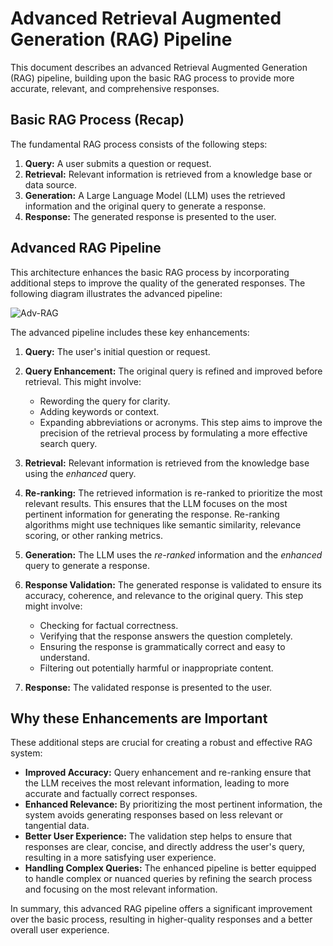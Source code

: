 # Advanced Retrieval Augmented Generation (RAG) Pipeline

This document describes an advanced Retrieval Augmented Generation (RAG) pipeline, building upon the basic RAG process to provide more accurate, relevant, and comprehensive responses.

## Basic RAG Process (Recap)

The fundamental RAG process consists of the following steps:

1.  **Query:** A user submits a question or request.
2.  **Retrieval:** Relevant information is retrieved from a knowledge base or data source.
3.  **Generation:** A Large Language Model (LLM) uses the retrieved information and the original query to generate a response.
4.  **Response:** The generated response is presented to the user.

## Advanced RAG Pipeline

This architecture enhances the basic RAG process by incorporating additional steps to improve the quality of the generated responses. The following diagram illustrates the advanced pipeline:

![Adv-RAG](https://github.com/user-attachments/assets/c69b0a19-00f5-4fd6-ab4f-ecada69d9c04)


The advanced pipeline includes these key enhancements:

1.  **Query:** The user's initial question or request.

2.  **Query Enhancement:** The original query is refined and improved before retrieval. This might involve:
    *   Rewording the query for clarity.
    *   Adding keywords or context.
    *   Expanding abbreviations or acronyms.
    This step aims to improve the precision of the retrieval process by formulating a more effective search query.

3.  **Retrieval:** Relevant information is retrieved from the knowledge base using the *enhanced* query.

4.  **Re-ranking:** The retrieved information is re-ranked to prioritize the most relevant results. This ensures that the LLM focuses on the most pertinent information for generating the response. Re-ranking algorithms might use techniques like semantic similarity, relevance scoring, or other ranking metrics.

5.  **Generation:** The LLM uses the *re-ranked* information and the *enhanced* query to generate a response.

6.  **Response Validation:** The generated response is validated to ensure its accuracy, coherence, and relevance to the original query. This step might involve:
    *   Checking for factual correctness.
    *   Verifying that the response answers the question completely.
    *   Ensuring the response is grammatically correct and easy to understand.
    *   Filtering out potentially harmful or inappropriate content.

7.  **Response:** The validated response is presented to the user.

## Why these Enhancements are Important

These additional steps are crucial for creating a robust and effective RAG system:

*   **Improved Accuracy:** Query enhancement and re-ranking ensure that the LLM receives the most relevant information, leading to more accurate and factually correct responses.
*   **Enhanced Relevance:** By prioritizing the most pertinent information, the system avoids generating responses based on less relevant or tangential data.
*   **Better User Experience:** The validation step helps to ensure that responses are clear, concise, and directly address the user's query, resulting in a more satisfying user experience.
*   **Handling Complex Queries:** The enhanced pipeline is better equipped to handle complex or nuanced queries by refining the search process and focusing on the most relevant information.

In summary, this advanced RAG pipeline offers a significant improvement over the basic process, resulting in higher-quality responses and a better overall user experience.



